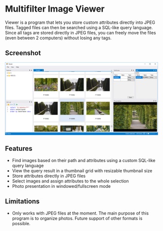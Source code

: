 # Multifilter Image Viewer

Viewer is a program that lets you store custom attributes directly into JPEG files. Tagged files can then be searched using a SQL-like query language. Since all tags are stored directly in JPEG files, you can freely move the files (even between 2 computers) without losing any tags.

## Screenshot

![Overview](docs/images/overview.png)

## Features

- Find images based on their path and attributes using a custom SQL-like query language
- View the query result in a thumbnail grid with resizable thumbnail size
- Store attributes directly in JPEG files
- Select images and assign attributes to the whole selection
- Photo presentation in windowed/fullscreen mode

## Limitations

- Only works with JPEG files at the moment. The main purpose of this program is to organize photos. Future support of other formats is possible. 